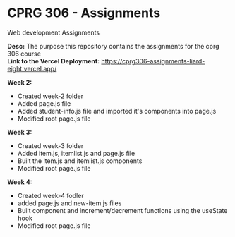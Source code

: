 # CPRG 306 - Assignments


Web development Assignments <br>

**Desc:** The purpose this repository contains the assignments for the cprg 306 course <br>
**Link to the Vercel Deployment:** https://cprg306-assignments-liard-eight.vercel.app/

**Week 2:** 
- Created week-2 folder
- Added page.js file
- Added student-info.js file and imported it's components into page.js
- Modified root page.js file

**Week 3:** 
- Created week-3 folder
- Added item.js, itemlist.js and page.js file
- Built the item.js and itemlist.js components
- Modified root page.js file

**Week 4:** 
- Created week-4 fodler
- added page.js and new-item.js files
- Built component and increment/decrement functions using the useState hook
- Modified root page.js file
